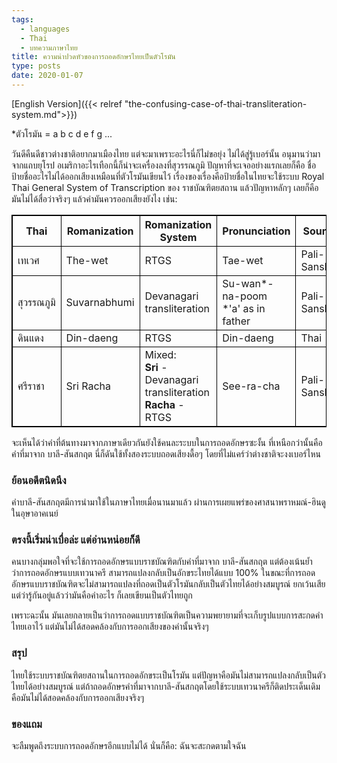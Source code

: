 ```yaml
---
tags:
  - languages
  - Thai
  - บทความภาษาไทย
title: ความน่าปวดหัวของการถอดอักษรไทยเป็นตัวโรมัน
type: posts
date: 2020-01-07
---
```


[English Version]({{< relref "the-confusing-case-of-thai-transliteration-system.md">}})

*ตัวโรมัน = a b c d e f g ...

วันดีคืนดีชาวต่างชาติอยากมาเมืองไทย แต่จะมาเพราะอะไรนี่ก็ไม่ขอยุ่ง ไม่ได้สู่รู้เบอร์นั้น อนุมานว่ามาจากแถบยุโรป อเมริกาอะไรเทือกนี้ก็น่าจะเครื่องลงที่สุวรรณภูมิ ปัญหาที่จะเจออย่างแรกเลยก็คือ ชื่อป้ายชื่ออะไรไม่ได้ออกเสียงเหมือนที่ตัวโรมันเขียนไว้ เรื่องของเรื่องคือป้ายชื่อในไทยจะใช้ระบบ Royal Thai General System of Transcription ของ ราชบัณฑิตยสถาน แล้วปัญหาหลักๆ เลยก็คือมันไม่ได้สื่อว่าจริงๆ แล้วคำมันควรออกเสียงยังไง เช่น:

<style>.my-black-bordered-table table, th, td { border: 1px solid black; border-collapse: collapse; }</style>

<div class="ox-hugo-table my-black-bordered-table">
<div></div>


| Thai       | Romanization | Romanization System        | Pronunciation                             | Source        |
| ---------- | ------------ | -------------------------- | ----------------------------------------- | ------------- |
| เทเวศ      | The-wet      | RTGS                       | Tae-wet                                   | Pali-Sanskrit |
| สุวรรณภูมิ | Suvarnabhumi | Devanagari transliteration | Su-wan\*-na-poom <br>\*'a' as in father| Pali-Sanskrit |
| ดินแดง     | Din-daeng    | RTGS                       | Din-daeng                                 | Thai          |
| ศรีราชา    | Sri Racha    | Mixed:<br>__Sri__ - Devanagari transliteration<br>__Racha__ - RTGS                           |                     See-ra-cha                      | Pali-Sanskrit              |

จะเห็นได้ว่าคำที่ต้นทางมาจากภาษาเดียวกันยังใช้คนละระบบในการถอดอักษรซะงั้น ที่เหนือกว่านั้นคือคำที่มาจาก บาลี-สันสกฤต นี่ก็ดันใช้ทั้งสองระบบถอดเสียงดื้อๆ โดยที่ไม่แคร์ว่าต่างชาติจะงงเบอร์ไหน

### ย้อนอดีตนิดนึง
คำบาลี-สันสกฤตมีการนำมาใช้ในภาษาไทยเมื่อนานมาแล้ว ผ่านการเผยแพร่ของศาสนาพราหมณ์-ฮินดูในอุษาอาคเนย์

### ตรงนี้เริ่มน่าเบื่อล่ะ แต่อ่านหน่อยก็ดี
คนบางกลุ่มพอใจที่จะใช้การถอดอักษรแบบราชบัณฑิตกับคำที่มาจาก บาลี-สันสกฤต แต่ต้องเน้นย้ำว่าการถอดอักษรแบบเทวนาครี สามารถแปลงกลับเป็นอักขระไทยได้แบบ 100% ในขณะที่การถอดอักษรแบบราชบัณฑิตจะไม่สามารถแปลงที่ถอดเป็นตัวโรมันกลับเป็นตัวไทยได้อย่างสมบูรณ์ ยกเว้นเสียแต่ว่ารู้กันอยู่แล้วว่ามันคือคำอะไร ก็เลยเขียนเป็นตัวไทยถูก

เพราะฉะนั้น มันเลยกลายเป็นว่าการถอดแบบราชบัณฑิตเป็นความพยายามที่จะเก็บรูปแบบการสะกดคำไทยเอาไว้ แต่มันไม่ได้สอดคล้องกับการออกเสียงของคำนั้นจริงๆ

### สรุป
ไทยใช้ระบบราชบัณฑิตยสถานในการถอดอักขระเป็นโรมัน แต่ปัญหาคือมันไม่สามารถแปลงกลับเป็นตัวไทยได้อย่างสมบูรณ์ แต่ถ้าถอดอักษรคำที่มาจากบาลี-สันสกฤตโดยใช้ระบบเทวนาครีก็ติดประเด็นเดิมคือมันไม่ได้สอดคล้องกับการออกเสียงจริงๆ

### ของแถม
จะลืมพูดถึงระบบการถอดอักษรอีกแบบไม่ได้ นั่นก็คือ: ฉันจะสะกดตามใจฉัน
